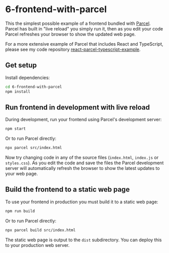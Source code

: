 # 6-frontend-with-parcel

This the simplest possible example of a frontend bundled with [Parcel](https://parceljs.org/). Parcel has built in "live reload" you simply run it, then as you edit your code Parcel refreshes your browser to show the updated web page.

For a more extensive example of Parcel that includes React and TypeScript, please see my code repository [react-parcel-typescript-example](https://github.com/ashleydavis/react-parcel-typescript-example).

## Get setup

Install dependencies:

```bash
cd 6-frontend-with-parcel
npm install
```

## Run frontend in development with live reload

During development, run your frontend using Parcel's development server:

```bash
npm start
```

Or to run Parcel directly:

```bash
npx parcel src/index.html
```

Now try changing code in any of the source files (`index.html`, `index.js` or `styles.css`). As you edit the code and save the files the Parcel development server will automatically refresh the browser to show the latest updates to your web page.

## Build the frontend to a static web page

To use your frontend in production you must build it to a static web page:

```bash
npm run build
```

Or to run Parcel directly:

```bash
npx parcel build src/index.html
```

The static web page is output to the `dist` subdirectory. You can deploy this to your production web server.